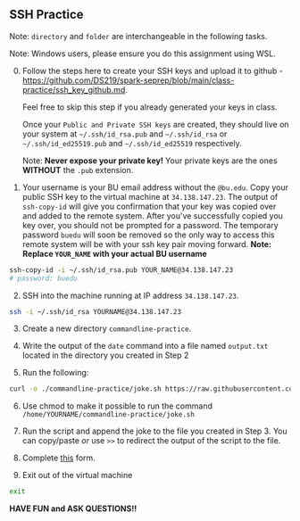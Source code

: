 ## SSH Practice

Note: `directory` and `folder` are interchangeable in the following tasks.

Note: Windows users, please ensure you do this assignment using WSL.

0. Follow the steps here to create your SSH keys and upload it to github - https://github.com/DS219/spark-seprep/blob/main/class-practice/ssh_key_github.md.
   
   Feel free to skip this step if you already generated your keys in class.
   
   Once your `Public and Private SSH keys` are created, they should live on your system at `~/.ssh/id_rsa.pub` and `~/.ssh/id_rsa` or `~/.ssh/id_ed25519.pub` and `~/.ssh/id_ed25519` respectively.

   Note: **Never expose your private key!** Your private keys are the ones **WITHOUT** the `.pub` extension.

2. Your username is your BU email address without the `@bu.edu`. Copy your public SSH key to the virtual machine at `34.138.147.23`. The output of `ssh-copy-id` will give you confirmation that your key was copied over and added to the remote system. After you've successfully copied you key over, you should not be prompted for a password. The temporary password `buedu` will soon be removed so the only way to access this remote system will be with your ssh key pair moving forward.
   **Note: Replace `YOUR_NAME` with your actual BU username**

```bash
ssh-copy-id -i ~/.ssh/id_rsa.pub YOUR_NAME@34.138.147.23
# password: buedu
```

2. SSH into the machine running at IP address `34.138.147.23`.

```bash
ssh -i ~/.ssh/id_rsa YOURNAME@34.138.147.23
```

3. Create a new directory `commandline-practice`.

4. Write the output of the `date` command into a file named `output.txt` located in the directory you created in Step 2

6. Run the following:

```bash
curl -o ./commandline-practice/joke.sh https://raw.githubusercontent.com/DS219/spark-seprep/main/joke.sh
```

6. Use chmod to make it possible to run the command `/home/YOURNAME/commandline-practice/joke.sh`

7. Run the script and append the joke to the file you created in Step 3. You can copy/paste _or_ use `>>` to redirect the output of the script to the file.

8. Complete [this](https://forms.gle/eRJZsrzJVhehTVsv6) form.

9. Exit out of the virtual machine
```bash
exit
```

**HAVE FUN and ASK QUESTIONS!!**
